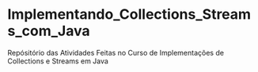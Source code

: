 # Implementando_Collections_Streams_com_Java
Repósitório das Atividades Feitas no Curso de Implementações de Collections e Streams em Java
